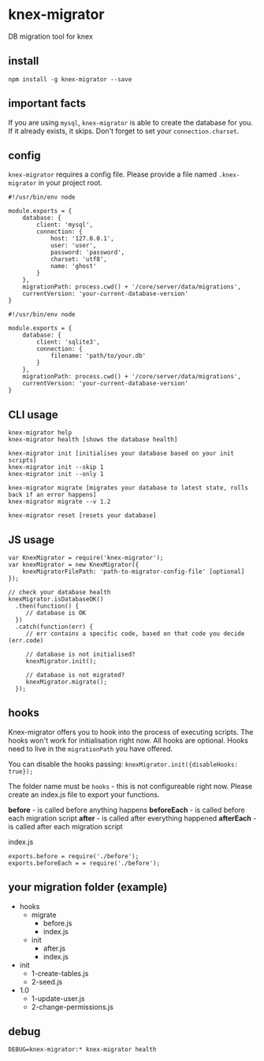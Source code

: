 # knex-migrator
DB migration tool for knex

## install
```npm install -g knex-migrator --save```


## important facts
If you are using `mysql`, `knex-migrator` is able to create the database for you.
If it already exists, it skips. Don't forget to set your `connection.charset`.

## config
`knex-migrator` requires a config file.
Please provide a file named `.knex-migrator` in your project root.


```
#!/usr/bin/env node

module.exports = {
    database: {
        client: 'mysql',
        connection: {
            host: '127.0.0.1',
            user: 'user',
            password: 'password',
            charset: 'utf8',
            name: 'ghost'
        }
    },
    migrationPath: process.cwd() + '/core/server/data/migrations',
    currentVersion: 'your-current-database-version'
}
```

```
#!/usr/bin/env node

module.exports = {
    database: {
        client: 'sqlite3',
        connection: {
            filename: 'path/to/your.db'
        }
    },
    migrationPath: process.cwd() + '/core/server/data/migrations',
    currentVersion: 'your-current-database-version'
}
```

## CLI usage
```
knex-migrator help
knex-migrator health [shows the database health]

knex-migrator init [initialises your database based on your init scripts]
knex-migrator init --skip 1
knex-migrator init --only 1

knex-migrator migrate [migrates your database to latest state, rolls back if an error happens]
knex-migrator migrate --v 1.2

knex-migrator reset [resets your database]
```

## JS usage
```
var KnexMigrator = require('knex-migrator');
var knexMigrator = new KnexMigrator({
    knexMigratorFilePath: 'path-to-migrator-config-file' [optional]
});

// check your database health
knexMigrator.isDatabaseOK()
  .then(function() {
     // database is OK
  })
  .catch(function(err) {
     // err contains a specific code, based on that code you decide (err.code)
     
     // database is not initialised?
     knexMigrator.init();
     
     // database is not migrated?
     knexMigrator.migrate();
  });

```

## hooks
Knex-migrator offers you to hook into the process of executing scripts.
The hooks won't work for initialisation right now.
All hooks are optional. 
Hooks need to live in the `migrationPath` you have offered.

You can disable the hooks passing:
`knexMigrator.init({disableHooks: true});`

The folder name must be `hooks` - this is not configureable right now.
Please create an index.js file to export your functions.

**before**      - is called before anything happens
**beforeEach**  - is called before each migration script
**after**       - is called after everything happened
**afterEach**   - is called after each migration script

index.js
```
exports.before = require('./before'); 
exports.beforeEach = = require('./before');
```

## your migration folder (example)
- hooks
  - migrate
    - before.js
    - index.js
  - init
    - after.js
    - index.js
- init
  - 1-create-tables.js
  - 2-seed.js
- 1.0
  - 1-update-user.js
  - 2-change-permissions.js

## debug
`DEBUG=knex-migrator:* knex-migrator health`
